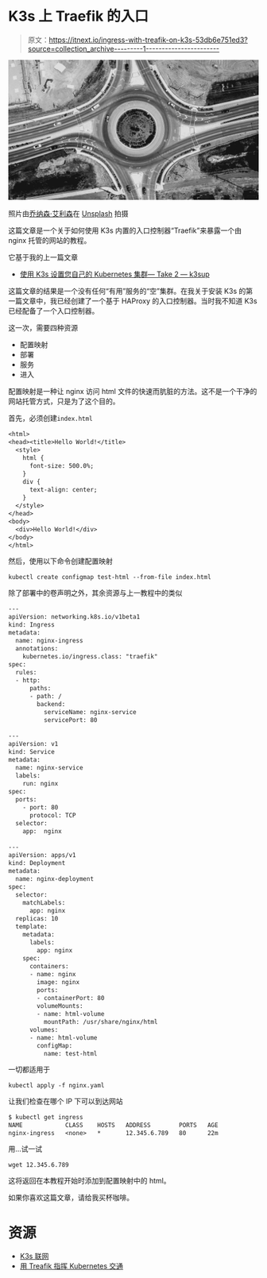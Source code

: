 # K3s 上 Traefik 的入口

> 原文：<https://itnext.io/ingress-with-treafik-on-k3s-53db6e751ed3?source=collection_archive---------1----------------------->

![](img/f59a8b8b65e1502375d3a8fd224dc562.png)

照片由[乔纳森·艾利森](https://unsplash.com/@jallison154?utm_source=medium&utm_medium=referral)在 [Unsplash](https://unsplash.com?utm_source=medium&utm_medium=referral) 拍摄

这篇文章是一个关于如何使用 K3s 内置的入口控制器“Traefik”来暴露一个由 nginx 托管的网站的教程。

它基于我的上一篇文章

*   [使用 K3s 设置您自己的 Kubernetes 集群— Take 2 — k3sup](https://twissmueller.medium.com/setup-your-own-kubernetes-cluster-with-k3s-take-2-k3sup-a5d9453f709f)

这篇文章的结果是一个没有任何“有用”服务的“空”集群。在我关于安装 K3s 的第一篇文章中，我已经创建了一个基于 HAProxy 的入口控制器。当时我不知道 K3s 已经配备了一个入口控制器。

这一次，需要四种资源

*   配置映射
*   部署
*   服务
*   进入

配置映射是一种让 nginx 访问 html 文件的快速而肮脏的方法。这不是一个干净的网站托管方式，只是为了这个目的。

首先，必须创建`index.html`

```
<html>
<head><title>Hello World!</title>
  <style>
    html {
      font-size: 500.0%;
    }
    div {
      text-align: center;
    }
  </style>
</head>
<body>
  <div>Hello World!</div>
</body>
</html>
```

然后，使用以下命令创建配置映射

```
kubectl create configmap test-html --from-file index.html
```

除了部署中的卷声明之外，其余资源与上一教程中的类似

```
---
apiVersion: networking.k8s.io/v1beta1
kind: Ingress
metadata:
  name: nginx-ingress
  annotations:
    kubernetes.io/ingress.class: "traefik"
spec:
  rules:
  - http:
      paths:
      - path: /
        backend:
          serviceName: nginx-service
          servicePort: 80

---
apiVersion: v1
kind: Service
metadata:
  name: nginx-service
  labels:
    run: nginx
spec:
  ports:
    - port: 80
      protocol: TCP
  selector:
    app:  nginx

---
apiVersion: apps/v1
kind: Deployment
metadata:
  name: nginx-deployment
spec:
  selector:
    matchLabels:
      app: nginx
  replicas: 10
  template:
    metadata:
      labels:
        app: nginx
    spec:
      containers:
      - name: nginx
        image: nginx
        ports:
        - containerPort: 80
        volumeMounts:
        - name: html-volume
          mountPath: /usr/share/nginx/html
      volumes:
      - name: html-volume
        configMap:
          name: test-html
```

一切都适用于

```
kubectl apply -f nginx.yaml
```

让我们检查在哪个 IP 下可以到达网站

```
$ kubectl get ingress
NAME            CLASS    HOSTS   ADDRESS        PORTS   AGE
nginx-ingress   <none>   *       12.345.6.789   80      22m
```

用...试一试

```
wget 12.345.6.789
```

这将返回在本教程开始时添加到配置映射中的 html。

如果你喜欢这篇文章，请给我买杯咖啡。

# 资源

*   [K3s 联网](https://rancher.com/docs/k3s/latest/en/networking/)
*   [用 Treafik 指挥 Kubernetes 交通](https://opensource.com/article/20/3/kubernetes-traefik)